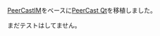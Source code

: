 [PeerCastIM](http://sourceforge.jp/projects/peercast-im/)をベースに[PeerCast Qt](http://mosax.sakura.ne.jp/yp4g/fswiki.cgi?page=PeerCast+Qt)を移植しました。

まだテストはしてません。 
